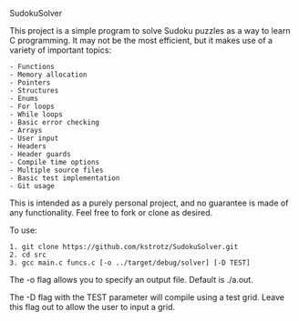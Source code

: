 SudokuSolver

This project is a simple program to solve Sudoku puzzles as a way to learn
C programming.  It may not be the most efficient, but it makes use of a 
variety of important topics:
	
	- Functions
	- Memory allocation
	- Pointers
	- Structures
	- Enums
	- For loops
	- While loops
	- Basic error checking
	- Arrays
	- User input
	- Headers
	- Header guards
	- Compile time options
	- Multiple source files
	- Basic test implementation
	- Git usage
	
This is intended as a purely personal project, and no guarantee is made of 
any functionality.  Feel free to fork or clone as desired.

To use:

	1. git clone https://github.com/kstrotz/SudokuSolver.git
	2. cd src
	3. gcc main.c funcs.c [-o ../target/debug/solver] [-D TEST]

The -o flag allows you to specify an output file. Default is ./a.out.

The -D flag with the TEST parameter will compile using a test grid. Leave
this flag out to allow the user to input a grid.

